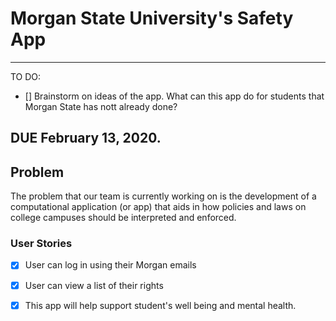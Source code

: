 # Morgan State University's Safety App


**** 
TO DO:
- [] Brainstorm on ideas of the app. What can this app do for students that Morgan State has nott already done? 
## DUE February 13, 2020.

## Problem
The problem that our team is currently working on is the development of a computational application (or app) that aids in how policies and laws on college campuses should be interpreted and enforced.

### User Stories
- [x] User can log in using their Morgan emails
- [x] User can view a list of their rights
- [x] This app will help support student's well being and mental health.



